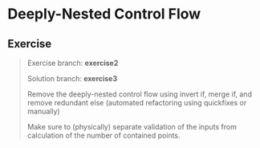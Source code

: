 # Deeply-Nested Control Flow

## Exercise
> Exercise branch: **exercise2**
> 
> Solution branch: **exercise3**
> 
> Remove the deeply-nested control flow using invert if, merge if, and remove redundant else (automated refactoring using quickfixes or manually)
> 
> Make sure to (physically) separate validation of the inputs from calculation of the number of contained points.